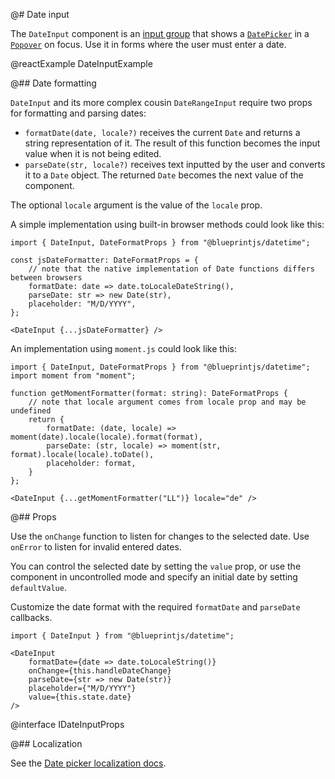 @# Date input

The `DateInput` component is an [input group](#core/components/text-inputs.input-group)
that shows a [`DatePicker`](#datetime/datepicker) in a [`Popover`](#core/components/popover)
on focus. Use it in forms where the user must enter a date.

@reactExample DateInputExample

@## Date formatting

`DateInput` and its more complex cousin `DateRangeInput` require two props for formatting and parsing dates:

- `formatDate(date, locale?)` receives the current `Date` and returns a string representation of it. The result of this function becomes the input value when it is not being edited.
- `parseDate(str, locale?)` receives text inputted by the user and converts it to a `Date` object. The returned `Date` becomes the next value of the component.

The optional `locale` argument is the value of the `locale` prop.

A simple implementation using built-in browser methods could look like this:

```tsx
import { DateInput, DateFormatProps } from "@blueprintjs/datetime";

const jsDateFormatter: DateFormatProps = {
    // note that the native implementation of Date functions differs between browsers
    formatDate: date => date.toLocaleDateString(),
    parseDate: str => new Date(str),
    placeholder: "M/D/YYYY",
};

<DateInput {...jsDateFormatter} />
```

An implementation using `moment.js` could look like this:

```tsx
import { DateInput, DateFormatProps } from "@blueprintjs/datetime";
import moment from "moment";

function getMomentFormatter(format: string): DateFormatProps {
    // note that locale argument comes from locale prop and may be undefined
    return {
        formatDate: (date, locale) => moment(date).locale(locale).format(format),
        parseDate: (str, locale) => moment(str, format).locale(locale).toDate(),
        placeholder: format,
    }
};

<DateInput {...getMomentFormatter("LL")} locale="de" />
```

@## Props

Use the `onChange` function to listen for changes to the selected date. Use
`onError` to listen for invalid entered dates.

You can control the selected date by setting the `value` prop, or use the
component in uncontrolled mode and specify an initial date by setting
`defaultValue`.

Customize the date format with the required `formatDate` and `parseDate`
callbacks.

```tsx
import { DateInput } from "@blueprintjs/datetime";

<DateInput
    formatDate={date => date.toLocaleString()}
    onChange={this.handleDateChange}
    parseDate={str => new Date(str)}
    placeholder={"M/D/YYYY"}
    value={this.state.date}
/>
```

@interface IDateInputProps

@## Localization

See the [Date picker localization docs](#datetime/datepicker.localization).
